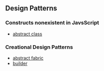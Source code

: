 ## Design Patterns

### Constructs nonexistent in JavsScript
- [abstract class](abstract-class.js)

### Creational Design Patterns
- [abstract fabric](abstract-fabric.md)
- [builder](builder.js)